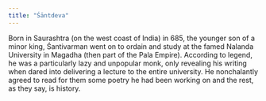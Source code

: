 ```yaml
---
title: "Śāntdeva"
---
```


Born in Saurashtra (on the west coast of India) in 685, the younger son of a minor king, Śantivarman went on to ordain and study at the famed Nalanda University in Magadha (then part of the Pala Empire). According to legend, he was a particularly lazy and unpopular monk, only revealing his writing when dared into delivering a lecture to the entire university. He nonchalantly agreed to read for them some poetry he had been working on and the rest, as they say, is history.
